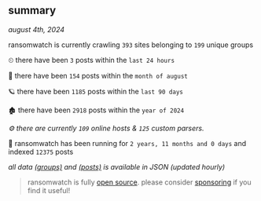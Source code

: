 
## summary
_august 4th, 2024_

ransomwatch is currently crawling `393` sites belonging to `199` unique groups

⏲ there have been `3` posts within the `last 24 hours`

🦈 there have been `154` posts within the `month of august`

🪐 there have been `1185` posts within the `last 90 days`

🏚 there have been `2918` posts within the `year of 2024`

_⚙️ there are currently `109` online hosts & `125` custom parsers._

🦕 ransomwatch has been running for `2 years, 11 months and 0 days` and indexed `12375` posts

_all data  [(groups)](http://ransomwhat.telemetry.ltd/groups) and [(posts)](http://ransomwhat.telemetry.ltd/posts) is available in JSON (updated hourly)_

> ransomwatch is fully [open source](https://github.com/joshhighet/ransomwatch#ransomwatch--). please consider [sponsoring](https://github.com/sponsors/joshhighet) if you find it useful!
